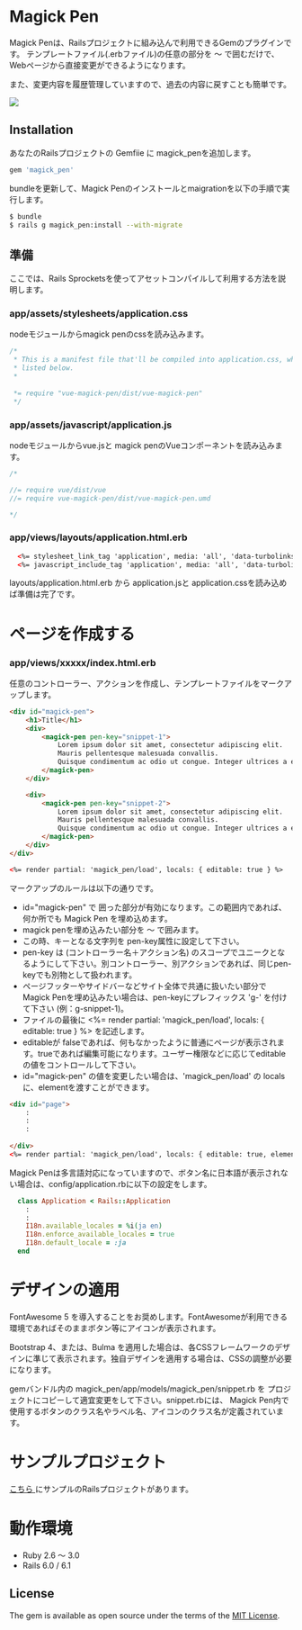 # Magick Pen

Magick Penは、Railsプロジェクトに組み込んで利用できるGemのプラグインです。 
テンプレートファイル(.erbファイル)の任意の部分を <vue-magick-pen> 〜 </vue-magick-pen> で囲むだけで、Webページから直接変更ができるようになります。

また、変更内容を履歴管理していますので、過去の内容に戻すことも簡単です。

<img src="https://user-images.githubusercontent.com/2704723/117098232-dbe10400-ada8-11eb-8d50-e8dd87365a4b.gif"/>


## Installation

あなたのRailsプロジェクトの Gemfiie に magick_penを追加します。

```ruby
gem 'magick_pen'
```

bundleを更新して、Magick Penのインストールとmaigrationを以下の手順で実行します。

```bash
$ bundle
$ rails g magick_pen:install --with-migrate
```

## 準備

ここでは、Rails Sprocketsを使ってアセットコンパイルして利用する方法を説明します。

### app/assets/stylesheets/application.css

nodeモジュールからmagick penのcssを読み込みます。

```css
/*
 * This is a manifest file that'll be compiled into application.css, which will include all the files
 * listed below.
 *
 
 *= require "vue-magick-pen/dist/vue-magick-pen"  
 */
 ```

### app/assets/javascript/application.js

nodeモジュールからvue.jsと magick penのVueコンポーネントを読み込みます。


```javascript
/*

//= require vue/dist/vue
//= require vue-magick-pen/dist/vue-magick-pen.umd

*/
 ```


### app/views/layouts/application.html.erb

```html
  <%= stylesheet_link_tag 'application', media: 'all', 'data-turbolinks-track': 'reload' %>
  <%= javascript_include_tag 'application', media: 'all', 'data-turbolinks-track': 'reload' %>
```

layouts/application.html.erb から application.jsと application.cssを読み込めば準備は完了です。

# ページを作成する

### app/views/xxxxx/index.html.erb

任意のコントローラー、アクションを作成し、テンプレートファイルをマークアップします。

```html
<div id="magick-pen">
    <h1>Title</h1>
    <div>
        <magick-pen pen-key="snippet-1">
            Lorem ipsum dolor sit amet, consectetur adipiscing elit. 
            Mauris pellentesque malesuada convallis.
            Quisque condimentum ac odio ut congue. Integer ultrices a erat sed hendrerit.
        </magick-pen>
    </div>

    <div>
        <magick-pen pen-key="snippet-2">
            Lorem ipsum dolor sit amet, consectetur adipiscing elit.
            Mauris pellentesque malesuada convallis.
            Quisque condimentum ac odio ut congue. Integer ultrices a erat sed hendrerit.
        </magick-pen>
    </div>
</div>

<%= render partial: 'magick_pen/load', locals: { editable: true } %>

```

マークアップのルールは以下の通りです。
- id="magick-pen" で 囲った部分が有効になります。この範囲内であれば、何か所でも Magick Pen を埋め込めます。
- magick penを埋め込みたい部分を <vue-magick-pen> 〜 </vue-magick-pen> で囲みます。
- この時、キーとなる文字列を pen-key属性に設定して下さい。
- pen-key は (コントローラー名＋アクション名) のスコープでユニークとなるようにして下さい。別コントローラー、別アクションであれば、同じpen-keyでも別物として扱われます。
- ページフッターやサイドバーなどサイト全体で共通に扱いたい部分でMagick Penを埋め込みたい場合は、pen-keyにプレフィックス 'g-' を付けて下さい (例：g-snippet-1)。
- ファイルの最後に  <%= render partial: 'magick_pen/load', locals: { editable: true } %>  を記述します。
- editableが falseであれば、何もなかったように普通にページが表示されます。trueであれば編集可能になります。ユーザー権限などに応じてeditableの値をコントロールして下さい。
- id="magick-pen" の値を変更したい場合は、'magick_pen/load' の locals に、elementを渡すことができます。

```html
<div id="page">
    :
    :
    :
    
</div>
<%= render partial: 'magick_pen/load', locals: { editable: true, element: '#page" } %>
```

Magick Penは多言語対応になっていますので、ボタン名に日本語が表示されない場合は、config/application.rbに以下の設定をします。

```ruby
  class Application < Rails::Application
    :
    :    
    I18n.available_locales = %i(ja en)
    I18n.enforce_available_locales = true
    I18n.default_locale = :ja
  end
```



# デザインの適用

FontAwesome 5 を導入することをお奨めします。FontAwesomeが利用できる環境であればそのままボタン等にアイコンが表示されます。

Bootstrap 4、または、Bulma を適用した場合は、各CSSフレームワークのデザインに準じて表示されます。独自デザインを適用する場合は、CSSの調整が必要になります。

gemバンドル内の magick_pen/app/models/magick_pen/snippet.rb を プロジェクトにコピーして適宜変更をして下さい。snippet.rbには、
Magick Pen内で使用するボタンのクラス名やラベル名、アイコンのクラス名が定義されています。



# サンプルプロジェクト

[ こちら ]( https://github.com/kazuomatz/magick_pen_demo )にサンプルのRailsプロジェクトがあります。



# 動作環境
- Ruby 2.6 〜 3.0
- Rails 6.0 / 6.1


## License
The gem is available as open source under the terms of the [MIT License](https://opensource.org/licenses/MIT).
